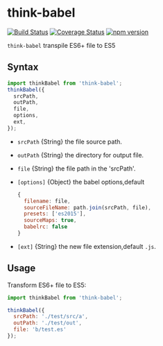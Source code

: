 # think-babel

[![Build Status](https://img.shields.io/travis/com/liuliangsir/think-babel/master.svg)](https://travis-ci.com/liuliangsir/think-babel)
[![Coverage Status](https://coveralls.io/repos/github/liuliangsir/think-babel/badge.svg?branch=master)](https://coveralls.io/github/liuliangsir/think-babel)
[![npm version](https://badge.fury.io/js/%40w3ctech-editorial-department%2Fthink-babel.svg)](https://www.npmjs.com/package/@w3ctech-editorial-department/think-babel)

`think-babel` transpile ES6+ file to ES5

## Syntax

```js
import thinkBabel from 'think-babel';
thinkBabel({
  srcPath,
  outPath,
  file,
  options,
  ext,
});

```

- `srcPath`      {String} the file source path.
- `outPath`      {String} the directory for output file.
- `file`         {String} the file path in the 'srcPath'.
- `[options]` {Object} the babel options,default

  ```js
  {
    filename: file,
    sourceFileName: path.join(srcPath, file),
    presets: ['es2015'],
    sourceMaps: true,
    babelrc: false
  }
  ```

- `[ext]`        {String} the new file extension,default `.js`.

## Usage

Transform ES6+ file to ES5:

```js
import thinkBabel from 'think-babel';

thinkBabel({
  srcPath: './test/src/a',
  outPath: './test/out',
  file: 'b/test.es'
});

```
